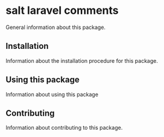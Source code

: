 # salt laravel comments

General information about this package.

## Installation

Information about the installation procedure for this package.

## Using this package

Information about using this package

## Contributing

Information about contributing to this package.